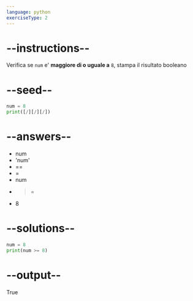 ```yaml
---
language: python
exerciseType: 2
---
```


# --instructions--

Verifica se `num` e' **maggiore di o uguale a** `8`, stampa il risultato booleano

# --seed--

```python
num = 8
print([/][/][/])
```

# --answers--

- num 
- 'num'
- == 
- = 
- num
- >= 
- 8

# --solutions--

```python
num = 8
print(num >= 8)
```

# --output--

True
